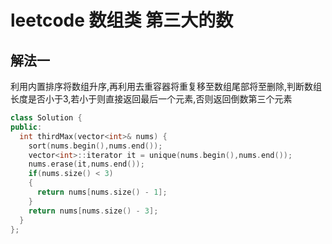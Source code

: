 # leetcode 数组类 第三大的数

## 解法一

利用内置排序将数组升序,再利用去重容器将重复移至数组尾部将至删除,判断数组长度是否小于3,若小于则直接返回最后一个元素,否则返回倒数第三个元素

```c++
class Solution {
public:
  int thirdMax(vector<int>& nums) {
    sort(nums.begin(),nums.end());
    vector<int>::iterator it = unique(nums.begin(),nums.end());
    nums.erase(it,nums.end());
    if(nums.size() < 3)
    {
      return nums[nums.size() - 1];
    }
    return nums[nums.size() - 3];
  }
};
```
